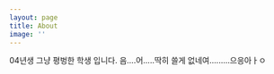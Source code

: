```yaml
---
layout: page
title: About
image: ''
---
```


04년생 그냥 평벙한 학생 입니다. 음....어.....딱히 쓸게 없네여.........으응아ㅏㅇ
